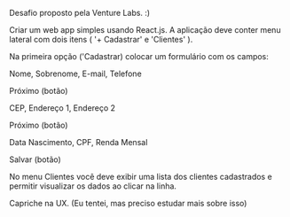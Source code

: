 Desafio proposto pela Venture Labs. :)


Criar um web app simples usando React.js.
A aplicação deve conter menu lateral com dois itens ( '+ Cadastrar' e 'Clientes' ).

Na primeira opção ('Cadastrar) colocar um formulário com os campos:

  Nome, 
  Sobrenome, 
  E-mail, 
  Telefone

  Próximo (botão)

  CEP, 
  Endereço 1, 
  Endereço 2

  Próximo (botão)

  Data Nascimento, 
  CPF, 
  Renda Mensal

Salvar (botão)

  No menu Clientes você deve exibir uma lista dos clientes cadastrados e permitir visualizar os dados ao clicar na linha.

Capriche na UX. (Eu tentei, mas preciso estudar mais sobre isso)
